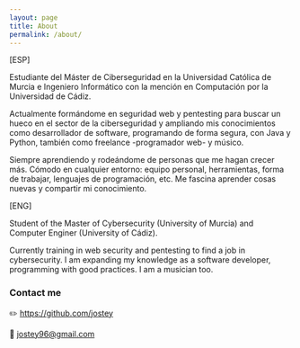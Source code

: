```yaml
---
layout: page
title: About
permalink: /about/
---
```

[ESP]


Estudiante del Máster de Ciberseguridad en la Universidad Católica de Murcia e Ingeniero Informático con la mención en Computación por la Universidad de Cádiz. 

Actualmente formándome en seguridad web y pentesting para buscar un hueco en el sector de la ciberseguridad y ampliando mis conocimientos como desarrollador de software, programando de forma segura, con Java y Python, también como freelance -programador web- y músico.

Siempre aprendiendo y rodeándome de personas que me hagan crecer más. Cómodo en cualquier entorno: equipo personal, herramientas, forma de trabajar, lenguajes de programación, etc. Me fascina aprender cosas nuevas y compartir mi conocimiento.


[ENG]

Student of the Master of Cybersecurity (University of Murcia) and Computer Enginer (University of Cádiz).

Currently training in web security and pentesting to find a job in cybersecurity. I am expanding my knowledge as a software developer, programming with good practices. I am a musician too.


### Contact me
✏️ <https://github.com/jostey>

📧 [jostey96@gmail.com](mailto:jostey96@gmail.com)

